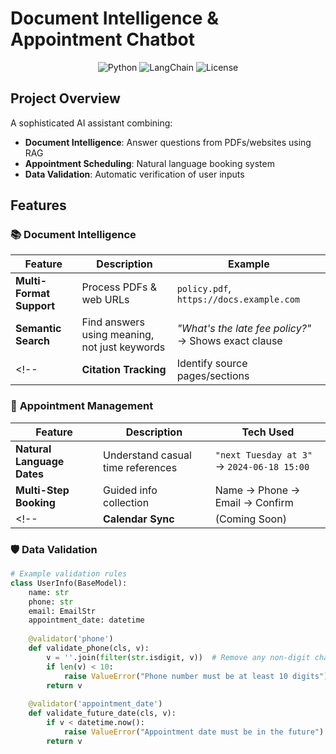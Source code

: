 # Document Intelligence & Appointment Chatbot

<div align="center">
  <img src="https://img.shields.io/badge/python-3.10%2B-blue" alt="Python">
  <img src="https://img.shields.io/badge/LangChain-0.1.0-orange" alt="LangChain">
  <img src="https://img.shields.io/badge/license-MIT-green" alt="License">
</div>

## Project Overview
A sophisticated AI assistant combining:
- **Document Intelligence**: Answer questions from PDFs/websites using RAG
- **Appointment Scheduling**: Natural language booking system
- **Data Validation**: Automatic verification of user inputs

## Features

### 📚 **Document Intelligence**
| Feature | Description | Example |
|---------|-------------|---------|
| **Multi-Format Support** | Process PDFs & web URLs | `policy.pdf`, `https://docs.example.com` |
| **Semantic Search** | Find answers using meaning, not just keywords | _"What's the late fee policy?"_ → Shows exact clause |
<!-- | **Citation Tracking** | Identify source pages/sections | _"From page 12 of the policy..."_ | -->

### 📅 **Appointment Management**
| Feature | Description | Tech Used |
|---------|-------------|-----------|
| **Natural Language Dates** | Understand casual time references | `"next Tuesday at 3"` → `2024-06-18 15:00` |
| **Multi-Step Booking** | Guided info collection | Name → Phone → Email → Confirm |
<!-- | **Calendar Sync** | (Coming Soon) | Google Calendar API | -->

### 🛡️ **Data Validation**
```python
# Example validation rules
class UserInfo(BaseModel):
    name: str
    phone: str
    email: EmailStr
    appointment_date: datetime
    
    @validator('phone')
    def validate_phone(cls, v):
        v = ''.join(filter(str.isdigit, v))  # Remove any non-digit characters
        if len(v) < 10:
            raise ValueError("Phone number must be at least 10 digits")
        return v
    
    @validator('appointment_date')
    def validate_future_date(cls, v):
        if v < datetime.now():
            raise ValueError("Appointment date must be in the future")
        return v
```
